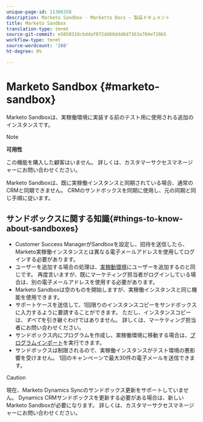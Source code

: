 ```yaml
---
unique-page-id: 11386358
description: Marketo Sandbox - Marketto Docs — 製品ドキュメント
title: Marketo Sandbox
translation-type: tm+mt
source-git-commit: e5050328cbddaf072dd60ddd8d7363a704e720b5
workflow-type: tm+mt
source-wordcount: '268'
ht-degree: 0%

---
```



# Marketo Sandbox {#marketo-sandbox}

Marketo Sandboxは、実稼働環境に実装する前のテスト用に使用される追加のインスタンスです。

>[!NOTE]
>
>**可用性**
>
>この機能を購入した顧客はいません。 詳しくは、カスタマーサクセスマネージャーにお問い合わせください。

Marketo Sandboxは、既に実稼働インスタンスと同期されている場合、通常のCRMと同期できません。 CRMのサンドボックスを同期に使用し、元の同期と同じ手順に従います。

## サンドボックスに関する知識{#things-to-know-about-sandboxes}

* Customer Success ManagerがSandboxを設定し、招待を送信したら、Marketo実稼働インスタンスとは異なる電子メールアドレスを使用してログインする必要があります。
* ユーザーを追加する場合の処理は、[実稼動環境](/help/marketo/product-docs/administration/users-and-roles/managing-marketo-users.md#create-users)にユーザーを追加するのと同じです。 再度言いますが、既にマーケティング担当者がログインしている場合は、別の電子メールアドレスを使用する必要があります。
* Marketo Sandboxは空のものを開始しますが、実稼働インスタンスと同じ機能を使用できます。
* サポートケースを送信して、1回限りのインスタンスコピーをサンドボックスに入力するように要請することができます。 ただし、インスタンスコピーは、_すべて_&#x200B;を引き継ぐわけではありません。 詳しくは、マーケティング担当者にお問い合わせください。
* サンドボックス内にプログラムを作成し、実稼働環境に移動する場合は、[プログラムインポート](/help/marketo/product-docs/core-marketo-concepts/programs/working-with-programs/import-a-program.md)を実行できます。
* サンドボックスは制限されるので、実稼働インスタンスがテスト環境の悪影響を受けません。 1回のキャンペーンで最大30件の電子メールを送信できます。

>[!CAUTION]
>
>現在、Marketo Dynamics Syncのサンドボックス更新をサポートしていません。 Dynamics CRMサンドボックスを更新する必要がある場合は、新しいMarketo Sandboxが必要になります。 詳しくは、カスタマーサクセスマネージャーにお問い合わせください。
